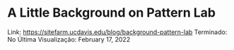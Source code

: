 # A Little Background on Pattern Lab

Link: https://sitefarm.ucdavis.edu/blog/background-pattern-lab
Terminado: No
Última Visualização: February 17, 2022